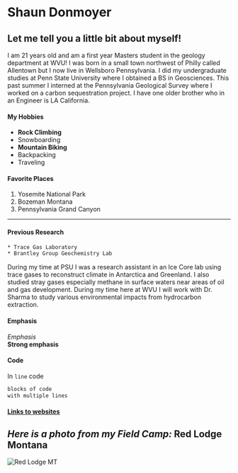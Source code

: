 # Shaun Donmoyer
## Let me tell you a little bit about myself!

I am 21 years old and am a first year Masters student in the geology department at WVU!
I was born in a small town northwest of Philly called Allentown but I now live in Wellsboro Pennsylvania.
I did my undergraduate studies at Penn State University where I obtained a BS in Geosciences. This past
summer I interned at the Pennsylvania Geological Survey where I worked on a carbon sequestration project.
I have one older brother who in an Engineer is LA California.

#### My Hobbies
   * __Rock Climbing__
   * Snowboarding
   * __Mountain Biking__
   * Backpacking
   * Traveling

#### Favorite Places

  1) Yosemite National Park
  2) Bozeman Montana
  3) Pennsylvania Grand Canyon
------------------------------  
    
 

#### Previous Research  
   ```bash
   * Trace Gas Laboratory
   * Brantley Group Geochemistry Lab
   ```
   
   During my time at PSU I was a research assistant in an Ice Core lab using trace gases
   to reconstruct climate in Antarctica and Greenland. I also studied stray gases
   especially methane in surface waters near areas of oil and gas development. During 
   my time here at WVU I will work with Dr. Sharma to study various environmental impacts
   from hydrocarbon extraction.

#### Emphasis
_Emphasis_  
__Strong emphasis__   

#### Code 
In `line` code  

```bash
blocks of code  
with multiple lines  
```
#### [Links to websites](https://amyhessl.faculty.wvu.edu/home)

_Here is a photo from my Field Camp:_ Red Lodge Montana
---------------------------
![Red Lodge MT](/DJI_0088.JPG)
